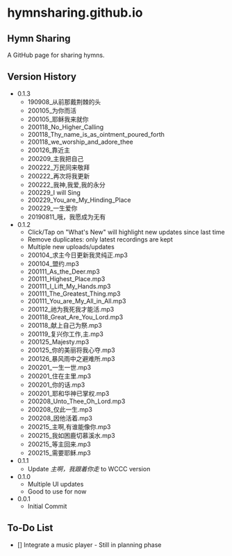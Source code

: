 # hymnsharing.github.io

## Hymn Sharing

A GitHub page for sharing hymns.

## Version History

* 0.1.3
  * 190908_从前那戴荆棘的头
  * 200105_为你而活
  * 200105_耶稣我来就你
  * 200118_No_Higher_Calling
  * 200118_Thy_name_is_as_ointment_poured_forth
  * 200118_we_worship_and_adore_thee
  * 200126_靠近主
  * 200209_主我把自己
  * 200222_万民同来敬拜
  * 200222_再次将我更新
  * 200222_我神,我爱,我的永分
  * 200229_I will Sing
  * 200229_You_are_My_Hinding_Place
  * 200229_一生爱你
  * 20190811_哦，我愿成为无有
* 0.1.2
  * Click/Tap on "What's New" will highlight new updates since last time
  * Remove duplicates: only latest recordings are kept
  * Multiple new uploads/updates
  * 200104_求主今日更新我灵纯正.mp3
  * 200104_盟约.mp3
  * 200111_As_the_Deer.mp3
  * 200111_Highest_Place.mp3
  * 200111_I_Lift_My_Hands.mp3
  * 200111_The_Greatest_Thing.mp3
  * 200111_You_are_My_All_in_All.mp3
  * 200112_祂为我死我才能活.mp3
  * 200118_Great_Are_You_Lord.mp3
  * 200118_献上自己为祭.mp3
  * 200119_复兴你工作,主.mp3
  * 200125_Majesty.mp3
  * 200125_你的美丽将我心夺.mp3
  * 200126_暴风雨中之避难所.mp3
  * 200201_一生一世.mp3
  * 200201_住在主里.mp3
  * 200201_你的话.mp3
  * 200201_耶和华神已掌权.mp3
  * 200208_Unto_Thee_Oh_Lord.mp3
  * 200208_仅此一生.mp3
  * 200208_因他活着.mp3
  * 200215_主啊,有谁能像你.mp3
  * 200215_我如困鹿切慕溪水.mp3
  * 200215_等主回来.mp3
  * 200215_需要耶稣.mp3
* 0.1.1
  * Update *主啊，我跟着你走* to WCCC version
* 0.1.0
  * Multiple UI updates
  * Good to use for now
* 0.0.1
  * Initial Commit

## To-Do List
- [] Integrate a music player - Still in planning phase